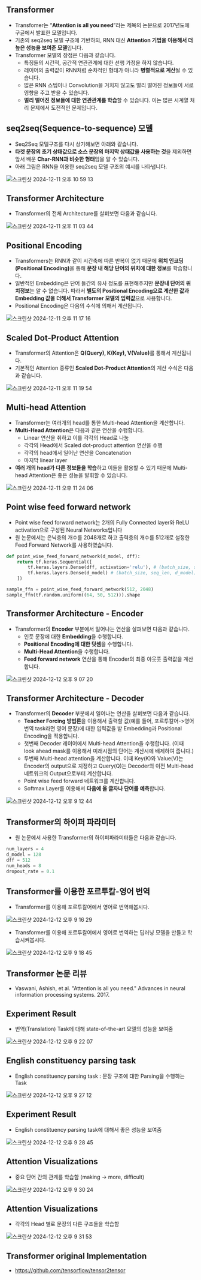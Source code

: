 ## Transformer

- Transfomer는 “<b>Attention is all you need</b>”라는 제목의 논문으로 2017년도에 구글에서 발표한 모델입니다.
- 기존의 seq2seq 모델 구조에 기반하되, RNN 대신 <b>Attention 기법을 이용해서 더 높은 성능을 보여준 모델</b>입니다.
- Transformer 모델의 장점은 다음과 같습니다.
  - 특징들의 시간적, 공간적 연관관계에 대한 선행 가정을 하지 않습니다.
  - 레이어의 출력값이 RNN처럼 순차적인 형태가 아니라 **병렬적으로 계산**될 수 있습니다.
  - 많은 RNN 스텝이나 Convolution을 거치지 않고도 멀리 떨어진 정보들이 서로 영향을 주고 받을 수 있습니다.
  - **멀리 떨어진 정보들에 대한 연관관계를 학습**할 수 있습니다. 이는 많은 시계열 처리 문제에서 도전적인 문제입니다.

## seq2seq(Sequence-to-sequence) 모델

- Seq2Seq 모델구조를 다시 상기해보면 아래와 같습니다.
- **타겟 문장의 초기 상태값으로 소스 문장의 마지막 상태값을 사용하는 것**을 제외하면 앞서 배운 <b>Char-RNN과 비슷한 형태</b>임을 알 수 있습니다.
- 아래 그림은 RNN을 이용한 seq2seq 모델 구조의 예시를 나타냅니다.

![스크린샷 2024-12-11 오후 10 59 13](https://github.com/user-attachments/assets/6134e569-2529-48e3-aa9f-9d234ca33def)

## Transformer Architecture

- Transformer의 전체 Architecture를 살펴보면 다음과 같습니다.

![스크린샷 2024-12-11 오후 11 03 44](https://github.com/user-attachments/assets/35f5745a-defe-48b5-91b6-6f12c4a11c07)

## Positional Encoding

- Transformers는 RNN과 같이 시간축에 따른 반복이 없기 때문에 <b>위치 인코딩(Positional Encoding)</b>을 통해 **문장 내 해당 단어의 위치에 대한 정보**를 학습합니다.
- 일반적인 Embedding은 단어 들간의 유사 정도를 표현해주지만 **문장내 단어의 위치정보**는 알 수 없습니다. 따라서 **별도의 Positional Encoding으로 계산한 값과 Embedding 값을 더해서 Transformer 모델의 입력값**으로 사용합니다.
- Positional Encoding은 다음의 수식에 의해서 계산됩니다.

![스크린샷 2024-12-11 오후 11 17 16](https://github.com/user-attachments/assets/526ec083-e6b4-46e8-8fc6-3568b2f1d652)

## Scaled Dot-Product Attention

- Transformer의 Attention은 <b>Q(Query), K(Key), V(Value)</b>를 통해서 계산됩니다.
- 기본적인 Attention 종류인 <b>Scaled Dot-Product Attention</b>의 계산 수식은 다음과 같습니다.

![스크린샷 2024-12-11 오후 11 19 54](https://github.com/user-attachments/assets/ebb9dfef-4ac8-479c-9680-724e57847365)

## Multi-head Attention

- Transformer는 여러개의 head를 통한 Multi-head Attention을 계산합니다.
- <b>Multi-Head Attention</b>은 다음과 같은 연산을 수행합니다.
  - Linear 연산을 취하고 이를 각각의 Head로 나눔
  - 각각의 Head에서 Scaled dot-product attention 연산을 수행
  - 각각의 head에서 일어난 연산을 Concatenation
  - 마지막 linear layer
- **여러 개의 head가 다른 정보들을 학습**하고 이들을 활용할 수 있기 때문에 Multi-head Attention은 좋은 성능을 발휘할 수 있습니다.

![스크린샷 2024-12-11 오후 11 24 06](https://github.com/user-attachments/assets/09851610-530e-443a-85d7-621dba875efb)

## Point wise feed forward network

- Point wise feed forward network는 2개의 Fully Connected layer와 ReLU activation으로 구성된 Neural Networks입니다
- 원 논문에서는 은닉층의 개수를 2048개로 하고 출력층의 개수를 512개로 설정한 Feed Forward Network를 사용하였습니다.

```python
def point_wise_feed_forward_network(d_model, dff):
    return tf.keras.Sequential([
        tf.keras.layers.Dense(dff, activation='relu'), # (batch_size, seq_len, dff)
        tf.keras.layers.Dense(d_model) # (batch_size, seq_len, d_model)
    ])
```

```python
sample_ffn = point_wise_feed_forward_network(512, 2048)
sample_ffn(tf.random.uniform((64, 50, 512))).shape
```

## Transformer Architecture - Encoder

- Transformer의 **Encoder** 부분에서 일어나는 연산을 살펴보면 다음과 같습니다.
  - 인풋 문장에 대한 **Embedding**을 수행합니다.
  - **Positional Encoding에 대한 덧셈**을 수행합니다.
  - **Multi-Head Attention**을 수행합니다.
  - **Feed forward network** 연산을 통해 Encoder의 최종 아웃풋 출력값을 계산합니다.

![스크린샷 2024-12-12 오후 9 07 20](https://github.com/user-attachments/assets/3848d8bd-b6af-42d1-9f46-6bb83c266e8d)

## Transformer Architecture - Decoder

- Transformer의 **Decoder** 부분에서 일어나는 연산을 살펴보면 다음과 같습니다.
  - **Teacher Forcing 방법론**을 이용해서 출력할 값(예를 들어, 포르투칼어->영어 번역 task라면 영어 문장)에 대한 입력값을 받 Embedding과 Positional Encoding을 적용합니다.
  - 첫번째 Decoder 레이어에서 Multi-head Attention을 수행합니다. (이때 look ahead mask를 이용해서 미래시점의 단어는 계산시에 배제하여 줍니다.)
  - 두번째 Multi-head attention을 계산합니다. 이때 Key(K)와 Value(V)는 Encoder의 output으로 지정하고 Query(Q)는 Decoder의 이전 Multi-head 네트워크의 Output으로부터 계산합니다.
  - Point wise feed forward 네트워크를 계산합니다.
  - Softmax Layer를 이용해서 **다음에 올 글자나 단어를 예측**합니다.

![스크린샷 2024-12-12 오후 9 12 44](https://github.com/user-attachments/assets/5c443126-c35c-4d0b-8f04-ffbdef8a2223)

## Transformer의 하이퍼 파라미터

- 원 논문에서 사용한 Transformer의 하이퍼파라미터들은 다음과 같습니다.

```python
num_layers = 4
d_model = 128
dff = 512
num_heads = 8
dropout_rate = 0.1
```

## Transformer를 이용한 포르투칼-영어 번역

- Transformer를 이용해 포르투칼어에서 영어로 번역해봅시다.

![스크린샷 2024-12-12 오후 9 16 29](https://github.com/user-attachments/assets/494009f2-da1a-4593-aeb9-f0d8685e0198)

- Transformer를 이용해 포르투칼어에서 영어로 번역하는 딥러닝 모델을 만들고 학습시켜봅시다.

![스크린샷 2024-12-12 오후 9 18 45](https://github.com/user-attachments/assets/45e62f5b-5b35-4917-a383-aaf8c28f231e)

## Transformer 논문 리뷰

- Vaswani, Ashish, et al. "Attention is all you need." Advances in neural information processing systems. 2017.

## Experiment Result

- 번역(Translation) Task에 대해 state-of-the-art 모델의 성능을 보여줌

![스크린샷 2024-12-12 오후 9 22 07](https://github.com/user-attachments/assets/07375879-06c8-419a-8ae7-4fb3aaeaa07b)

## English constituency parsing task

- English constituency parsing task : 문장 구조에 대한 Parsing을 수행하는 Task

![스크린샷 2024-12-12 오후 9 27 12](https://github.com/user-attachments/assets/65eec188-239b-4eeb-bb89-77d60fa10dfd)

## Experiment Result

- English constituency parsing task에 대해서 좋은 성능을 보여줌

![스크린샷 2024-12-12 오후 9 28 45](https://github.com/user-attachments/assets/030cd431-d15b-458f-921b-4412b0dc7e84)

## Attention Visualizations

- 중요 단어 간의 관계를 학습함 (making -> more, difficult)

![스크린샷 2024-12-12 오후 9 30 24](https://github.com/user-attachments/assets/c12f990c-d3a1-4193-834d-dc244f3cf0cf)

## Attention Visualizations

- 각각의 Head 별로 문장의 다른 구조들을 학습함

![스크린샷 2024-12-12 오후 9 31 53](https://github.com/user-attachments/assets/8b2e8eaf-92a0-46ec-a646-2a1f5917ed60)

## Transformer original Implementation

- https://github.com/tensorflow/tensor2tensor
